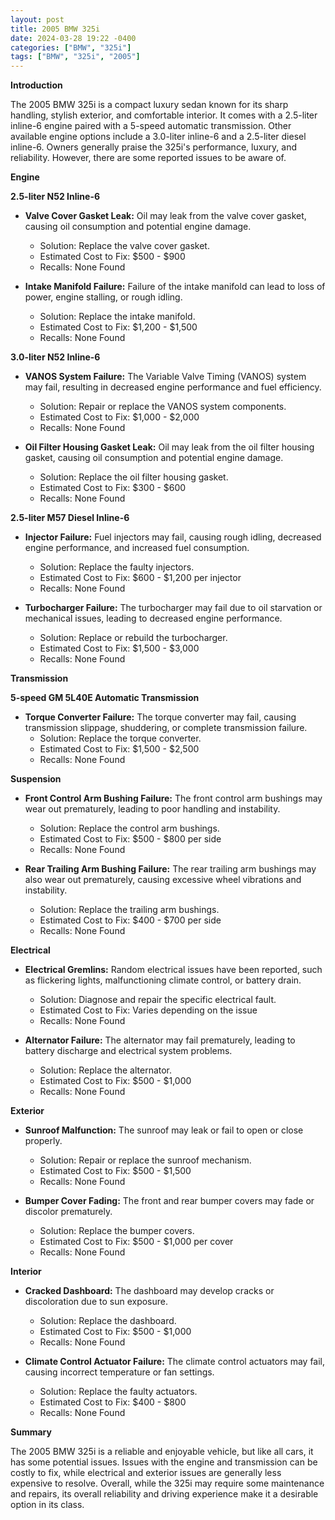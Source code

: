 ```yaml
---
layout: post
title: 2005 BMW 325i
date: 2024-03-28 19:22 -0400
categories: ["BMW", "325i"]
tags: ["BMW", "325i", "2005"]
---
```

**Introduction**

The 2005 BMW 325i is a compact luxury sedan known for its sharp handling, stylish exterior, and comfortable interior. It comes with a 2.5-liter inline-6 engine paired with a 5-speed automatic transmission. Other available engine options include a 3.0-liter inline-6 and a 2.5-liter diesel inline-6. Owners generally praise the 325i's performance, luxury, and reliability. However, there are some reported issues to be aware of.

**Engine**

**2.5-liter N52 Inline-6**

* **Valve Cover Gasket Leak:** Oil may leak from the valve cover gasket, causing oil consumption and potential engine damage.
    * Solution: Replace the valve cover gasket.
    * Estimated Cost to Fix: $500 - $900
    * Recalls: None Found

* **Intake Manifold Failure:** Failure of the intake manifold can lead to loss of power, engine stalling, or rough idling.
    * Solution: Replace the intake manifold.
    * Estimated Cost to Fix: $1,200 - $1,500
    * Recalls: None Found

**3.0-liter N52 Inline-6**

* **VANOS System Failure:** The Variable Valve Timing (VANOS) system may fail, resulting in decreased engine performance and fuel efficiency.
    * Solution: Repair or replace the VANOS system components.
    * Estimated Cost to Fix: $1,000 - $2,000
    * Recalls: None Found

* **Oil Filter Housing Gasket Leak:** Oil may leak from the oil filter housing gasket, causing oil consumption and potential engine damage.
    * Solution: Replace the oil filter housing gasket.
    * Estimated Cost to Fix: $300 - $600
    * Recalls: None Found

**2.5-liter M57 Diesel Inline-6**

* **Injector Failure:** Fuel injectors may fail, causing rough idling, decreased engine performance, and increased fuel consumption.
    * Solution: Replace the faulty injectors.
    * Estimated Cost to Fix: $600 - $1,200 per injector
    * Recalls: None Found

* **Turbocharger Failure:** The turbocharger may fail due to oil starvation or mechanical issues, leading to decreased engine performance.
    * Solution: Replace or rebuild the turbocharger.
    * Estimated Cost to Fix: $1,500 - $3,000
    * Recalls: None Found

**Transmission**

**5-speed GM 5L40E Automatic Transmission**

* **Torque Converter Failure:** The torque converter may fail, causing transmission slippage, shuddering, or complete transmission failure.
    * Solution: Replace the torque converter.
    * Estimated Cost to Fix: $1,500 - $2,500
    * Recalls: None Found

**Suspension**

* **Front Control Arm Bushing Failure:** The front control arm bushings may wear out prematurely, leading to poor handling and instability.
    * Solution: Replace the control arm bushings.
    * Estimated Cost to Fix: $500 - $800 per side
    * Recalls: None Found

* **Rear Trailing Arm Bushing Failure:** The rear trailing arm bushings may also wear out prematurely, causing excessive wheel vibrations and instability.
    * Solution: Replace the trailing arm bushings.
    * Estimated Cost to Fix: $400 - $700 per side
    * Recalls: None Found

**Electrical**

* **Electrical Gremlins:** Random electrical issues have been reported, such as flickering lights, malfunctioning climate control, or battery drain.
    * Solution: Diagnose and repair the specific electrical fault.
    * Estimated Cost to Fix: Varies depending on the issue
    * Recalls: None Found

* **Alternator Failure:** The alternator may fail prematurely, leading to battery discharge and electrical system problems.
    * Solution: Replace the alternator.
    * Estimated Cost to Fix: $500 - $1,000
    * Recalls: None Found

**Exterior**

* **Sunroof Malfunction:** The sunroof may leak or fail to open or close properly.
    * Solution: Repair or replace the sunroof mechanism.
    * Estimated Cost to Fix: $500 - $1,500
    * Recalls: None Found

* **Bumper Cover Fading:** The front and rear bumper covers may fade or discolor prematurely.
    * Solution: Replace the bumper covers.
    * Estimated Cost to Fix: $500 - $1,000 per cover
    * Recalls: None Found

**Interior**

* **Cracked Dashboard:** The dashboard may develop cracks or discoloration due to sun exposure.
    * Solution: Replace the dashboard.
    * Estimated Cost to Fix: $500 - $1,000
    * Recalls: None Found

* **Climate Control Actuator Failure:** The climate control actuators may fail, causing incorrect temperature or fan settings.
    * Solution: Replace the faulty actuators.
    * Estimated Cost to Fix: $400 - $800
    * Recalls: None Found

**Summary**

The 2005 BMW 325i is a reliable and enjoyable vehicle, but like all cars, it has some potential issues. Issues with the engine and transmission can be costly to fix, while electrical and exterior issues are generally less expensive to resolve. Overall, while the 325i may require some maintenance and repairs, its overall reliability and driving experience make it a desirable option in its class.
